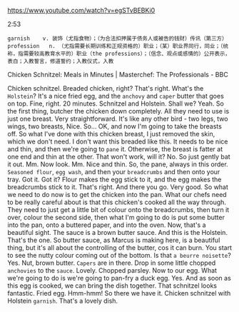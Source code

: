 https://www.youtube.com/watch?v=egSTvBEBKi0 

2:53

```
garnish    v. 装饰（尤指食物）；（为合法扣押属于债务人或被告的钱财）传讯（第三方）      
profession   n. （尤指需要长期训练和正规资格的）职业；（某）职业界同行，同业；（统称，指需要较高教育水平的）职业（the professions）；（信念、观点或感情的）公开表示，表白；入教誓言，修道誓约；入教仪式，入教
```

Chicken Schnitzel: Meals in Minutes | Masterchef: The Professionals - BBC 

Chicken schnitzel. Breaded chicken, right? That's right. What's the `Holstein`? It's a nice fried egg, and the `anchovy` and `caper` butter that goes on top. Fine, right. 20 minutes. Schnitzel and Holstein. Shall we? Yeah. So the first thing, butcher the chicken down completely. All they need to use is just one breast. Very straightforward. It's like any other bird - two legs, two wings, two breasts, Nice. So... OK, and now I'm going to take the breasts off. So what I've done with this chicken breast, I just removed the skin, which we don't need. I don't want this breaded like this. It needs to be nice and thin, and then we're going to `pane` it. Otherwise, the breast is fatter at one end and thin at the other. That won't work, will it? No. So just gently bat it out. Mm. Now look. Mm. Nice and thin. So, the pane, always in this order. `Seasoned flour`, `egg wash`, and then your `breadcrumbs` and then onto your tray. Got it. Got it? Flour makes the egg stick to it, and the egg makes the breadcrumbs stick to it. That's right. And there you go. Very good. So what we need to do now is to get the chicken into the pan. What our chefs need to be really careful about is that this chicken's cooked all the way through. They need to just get a little bit of colour onto the breadcrumbs, then turn it over, colour the second side, then what I'm going to do is put some butter into the pan, onto a buttered paper, and into the oven. Now, that's a beautiful sight. The sauce is a brown butter sauce. And this is the Holstein. That's the one. So butter sauce, as Marcus is making here, is a beautiful thing, but it's all about the controlling of the butter, cos it can burn. You start to see the nutty colour coming out of the bottom. Is that `a beurre noisette`? Yes. Nut, brown butter. `Capers` are in there. Drop in some little chopped `anchovies` to the `sauce`. Lovely. Chopped parsley. Now to our egg. What we're going to do is we're going to pan-fry a duck egg. Yes. And as soon as this egg is cooked, we can bring the dish together. That schnitzel looks fantastic. Fried egg. Hmm-hmm! So there we have it. Chicken schnitzel with Holstein `garnish`. That's a lovely dish. 